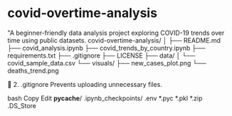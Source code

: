 # covid-overtime-analysis
 "A beginner-friendly data analysis project exploring COVID-19 trends over time using public datasets.
covid-overtime-analysis/
│
├── README.md
├── covid_analysis.ipynb
├── covid_trends_by_country.ipynb
├── requirements.txt
├── .gitignore
├── LICENSE
├── data/
│   └── covid_sample_data.csv
└── visuals/
    ├── new_cases_plot.png
    └── deaths_trend.png
    
📄 2. .gitignore
Prevents uploading unnecessary files.

bash
Copy
Edit
__pycache__/
.ipynb_checkpoints/
.env
*.pyc
*.pkl
*.zip
.DS_Store
